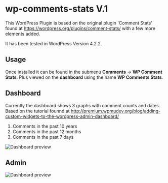 # wp-comments-stats V.1

This WordPress Plugin is based on the original plugin 'Comment Stats' found at https://wordpress.org/plugins/comment-stats/ with a few more elements added.

It has been tested in WordPress Version 4.2.2.

Usage
----------

Once installed it can be found in the submenu **Comments** -> **WP Comment Stats**. Plus viewed on the **dashboard** using the name **WP Comments Stats**.

Dashboard
----------

Currently the dashboard shows 3 graphs with comment counts and dates.
Based on the tutorial founnd at http://premium.wpmudev.org/blog/adding-custom-widgets-to-the-wordpress-admin-dashboard/

1. Comments in the past 10 years
2. Comments in the past 12 months
3. Comments in the past 7 days

![Dashboard preview](http://www.grafxflow.co.uk/images/github/wp-comment-stats/dashboard-wp-comment-stats.jpg)

Admin
----------

![Dashboard preview](http://www.grafxflow.co.uk/images/github/wp-comment-stats/admin-wp-comment-stats.jpg)


